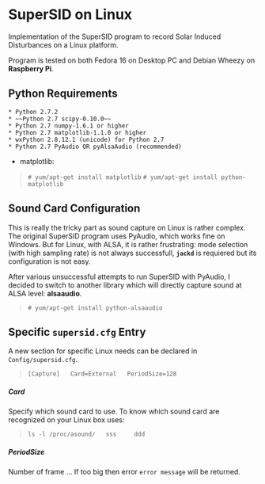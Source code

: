 # SuperSID on Linux #

Implementation of the SuperSID program to record Solar Induced Disturbances on a Linux platform.

Program is tested on both Fedora 16 on Desktop PC and Debian Wheezy on **Raspberry Pi**. 

## Python Requirements ##

	* Python 2.7.2
	* ~~Python 2.7 scipy-0.10.0~~
	* Python 2.7 numpy-1.6.1 or higher
	* Python 2.7 matplotlib-1.1.0 or higher
	* wxPython 2.8.12.1 (unicode) for Python 2.7
	* Python 2.7 PyAudio OR pyAlsaAudio (recommended)



+ matplotlib:  
 > `# yum/apt-get install matplotlib`
 > `# yum/apt-get install python-matplotlib`


## Sound Card Configuration ##
This is really the tricky part as sound capture on Linux is rather complex. The original SuperSID program uses PyAudio, which works fine on Windows. But for Linux, with ALSA, it is rather frustrating: mode selection (with high sampling rate) is not always successfull, **`jackd`** is requiered but its configuration is not easy.

After various unsuccessful attempts to run SuperSID with PyAudio, I decided to switch to another library which will directly capture sound at ALSA level: **alsaaudio**.  

> `# yum/apt-get install python-alsaaudio`


## Specific `supersid.cfg` Entry ##
A new section for specific Linux needs can be declared in `Config/supersid.cfg`. 

>`[Capture]  
Card=External  
PeriodSize=128  `


##### Card
Specify which sound card to use. To know which sound card are recognized on your Linux box uses:  
> `ls -l /proc/asound/  
sss    
ddd  `


##### PeriodSize
Number of frame ... If too big then error `error message` will be returned.


